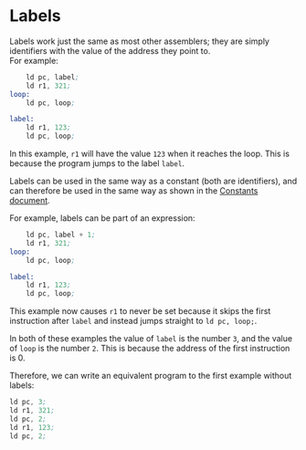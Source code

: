 # Labels

Labels work just the same as most other assemblers; they are simply identifiers with the value of the address they point to.  
For example:

```asm
    ld pc, label;
    ld r1, 321;
loop:
    ld pc, loop;

label:
    ld r1, 123;
    ld pc, loop;
```

In this example, `r1` will have the value `123` when it reaches the loop. This is because the program jumps to the label `label`.

Labels can be used in the same way as a constant (both are identifiers), and can therefore be used in the same way as shown in the [Constants document](constants.md).

For example, labels can be part of an expression:

```asm
    ld pc, label + 1;
    ld r1, 321;
loop:
    ld pc, loop;

label:
    ld r1, 123;
    ld pc, loop;
```

This example now causes `r1` to never be set because it skips the first instruction after `label` and instead jumps straight to `ld pc, loop;`.

In both of these examples the value of `label` is the number `3`, and the value of `loop` is the number `2`. This is because the address of the first instruction is 0.

Therefore, we can write an equivalent program to the first example without labels:

```asm
ld pc, 3;
ld r1, 321;
ld pc, 2;
ld r1, 123;
ld pc, 2;
```
